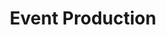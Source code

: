 ---
order: '5'
title: Event Production
description: SWA produces branded events, utilizing agency relationships to curate a strategic group of editors, influencers and celebrities in attendance. SWA utilizes social activations to turn event attendance into a 360 degree experience from which attendees come away with a strong sense of brand loyalty.
---